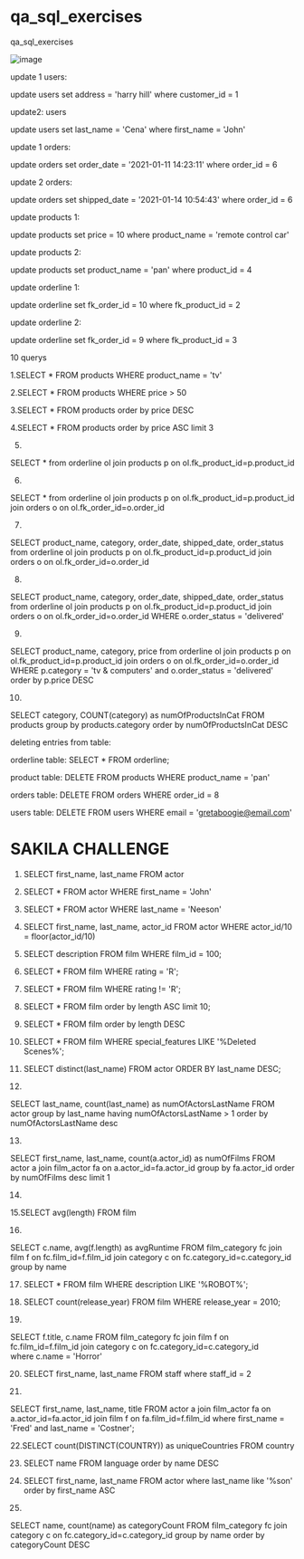 # qa_sql_exercises
qa_sql_exercises

![image](https://user-images.githubusercontent.com/48223215/150165149-01903fab-5900-477a-825a-2b9bc8da293e.png)


update 1 users:

update users
set address = 'harry hill'
where customer_id = 1

update2: users

update users
set last_name = 'Cena'
where first_name = 'John'


update 1 orders:

update orders
set order_date = '2021-01-11 14:23:11'
where order_id = 6

update 2 orders:

update orders
set shipped_date = '2021-01-14 10:54:43'
where order_id = 6

update products 1:

update products
set price = 10
where product_name = 'remote control car'

update products 2:

update products
set product_name = 'pan'
where product_id = 4

update orderline 1:

update orderline
set fk_order_id = 10
where fk_product_id = 2

update orderline 2:

update orderline
set fk_order_id = 9
where fk_product_id = 3

10 querys

1.SELECT * FROM products WHERE product_name = 'tv'

2.SELECT * FROM products WHERE price > 50

3.SELECT * FROM products order by price DESC

4.SELECT * FROM products order by price ASC limit 3

5.
SELECT *
from orderline ol
join products p on ol.fk_product_id=p.product_id

6.
SELECT *
from orderline ol
join products p on ol.fk_product_id=p.product_id
join orders o on ol.fk_order_id=o.order_id

7.
SELECT product_name, category, order_date, shipped_date, order_status
from orderline ol
join products p on ol.fk_product_id=p.product_id
join orders o on ol.fk_order_id=o.order_id

8.
SELECT product_name, category, order_date, shipped_date, order_status
from orderline ol
join products p on ol.fk_product_id=p.product_id
join orders o on ol.fk_order_id=o.order_id
WHERE o.order_status = 'delivered'

9.
SELECT product_name, category, price
from orderline ol
join products p on ol.fk_product_id=p.product_id
join orders o on ol.fk_order_id=o.order_id
WHERE p.category = 'tv & computers' and o.order_status = 'delivered'
order by p.price DESC

10.
SELECT category, COUNT(category) as numOfProductsInCat 
FROM products
group by products.category
order by numOfProductsInCat DESC

deleting entries from table:

orderline table:
SELECT * FROM orderline;

product table:
DELETE FROM products WHERE product_name = 'pan'

orders table:
DELETE FROM orders WHERE order_id = 8

users table:
DELETE FROM users WHERE email = 'gretaboogie@email.com'



# SAKILA CHALLENGE
1. SELECT first_name, last_name FROM actor

2. SELECT * FROM actor WHERE first_name = 'John'

3. SELECT * FROM actor WHERE last_name = 'Neeson'

4. SELECT first_name, last_name, actor_id FROM actor WHERE actor_id/10 = floor(actor_id/10)

5. SELECT description FROM film WHERE film_id = 100;

6. SELECT * FROM film WHERE rating = 'R';

7. SELECT * FROM film WHERE rating != 'R';

8. SELECT * FROM film order by length ASC limit 10;

9. SELECT * FROM film order by length DESC

10. SELECT * FROM film WHERE special_features LIKE '%Deleted Scenes%';

11. SELECT distinct(last_name) FROM actor ORDER BY last_name DESC;

12. 
SELECT last_name, count(last_name) as numOfActorsLastName
FROM actor 
group by last_name
having numOfActorsLastName > 1
order by numOfActorsLastName desc

13. 
SELECT first_name, last_name, count(a.actor_id) as numOfFilms
FROM actor a
join film_actor fa on a.actor_id=fa.actor_id
group by fa.actor_id
order by numOfFilms desc limit 1

14.

15.SELECT avg(length) FROM film

16.
SELECT c.name, avg(f.length) as avgRuntime
FROM film_category fc
join film f on fc.film_id=f.film_id
join category c on fc.category_id=c.category_id  
group by name

17. SELECT * FROM film WHERE description LIKE '%ROBOT%';

18. SELECT count(release_year) FROM film WHERE release_year = 2010;

19. 
SELECT f.title, c.name
FROM film_category fc
join film f on fc.film_id=f.film_id
join category c on fc.category_id=c.category_id  
where c.name = 'Horror'

20. SELECT first_name, last_name FROM staff where staff_id = 2

21. 
SELECT first_name, last_name, title
FROM actor a
join film_actor fa on a.actor_id=fa.actor_id
join film f on fa.film_id=f.film_id
where first_name = 'Fred' and last_name = 'Costner';

22.SELECT count(DISTINCT(COUNTRY)) as uniqueCountries FROM country

23. SELECT name FROM language order by name DESC

24. SELECT first_name, last_name FROM actor where last_name like '%son' order by first_name ASC

25. 
SELECT name, count(name) as categoryCount
FROM film_category fc
join category c on fc.category_id=c.category_id
group by name 
order by categoryCount DESC

